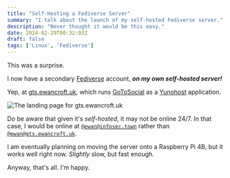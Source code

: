 ```yaml
---
title: "Self-Hosting a Fediverse Server"
summary: "I talk about the launch of my self-hosted Fediverse server."
description: "Never thought it would be this easy."
date: 2024-02-29T00:32:03Z
draft: false
tags: ['Linux', 'Fediverse']
---
```


This was a surprise.

I now have a secondary [Fediverse](https://fediverse.info) account, ***on my own self-hosted server!***

Yep, at [gts.ewancroft.uk](https://gts.ewancroft.uk), which runs [GoToSocial](https://gotosocial.org/) as a [Yunohost](https://yunohost.org) application.

![The landing page for gts.ewancroft.uk](/images/fediverse/gts-landing-page.png 'The landing page for gts.ewancroft.uk')

Do be aware that given it's *self-hosted*, it may not be online 24/7. In that case, I would be online at [`@ewan@infosec.town`](https://infosec.town/@ewan) rather than [`@ewan@gts.ewancroft.uk`](https://gts.ewancroft.uk/@ewan).

I am eventually planning on moving the server onto a Raspberry Pi 4B, but it works well right now. *Slightly* slow, but fast enough.

Anyway, that's all. I'm happy.
